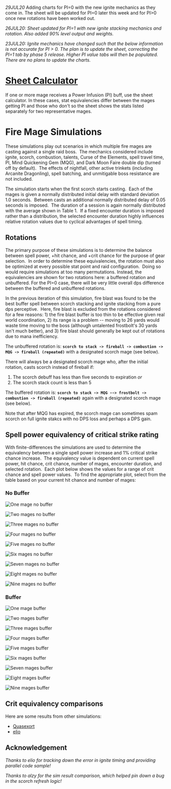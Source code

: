 *29JUL20* Adding charts for PI=0 with the new ignite mechanics as they come in.  The sheet will be updated for PI=0 later this week and for PI>0 once new rotations have been worked out.

*26JUL20: Sheet updated for PI=1 with new ignite stacking mechanics and rotation.  Also added 90% level output and weights.*

*23JUL20: Ignite mechanics have changed such that the below information is not accurate for PI > 0.  The plan is to update the sheet, correcting the PI=1 tab by phase 5 release.  Higher PI value tabs will then be populated.  There are no plans to update the charts.*

# [Sheet Calculator](https://docs.google.com/spreadsheets/d/1fOXRbWAfbT0FiIu8gytV0Fj4Dnu2ZiLxSBc4tptczu4/edit?usp=sharing)

If one or more mage receives a Power Infusion (PI) buff, use the sheet calculator.  In these cases, stat equivalencies differ between the mages getting PI and those who don't so the sheet shows the stats listed separately for two representative mages.

# Fire Mage Simulations

These simulations play out scenarios in which multiple fire mages are casting against a single raid boss.  The mechanics considered include ignite, scorch, combustion, talents, Curse of the Elements, spell travel time, PI, Mind Quickening Gem (MQG), and Dark Moon Faire double dip (turned off by default).  The effects of nightfall, other active trinkets (including Arcanite Dragonling), spell batching, and unmitigable boss resistance are not included.

The simulation starts when the first scorch starts casting.  Each of the mages is given a normally distributed initial delay with standard deviation 1.0 seconds.  Between casts an additional normally distributed delay of 0.05 seconds is imposed.  The duration of a session is again normally distributed with the average shown in Table 1.  If a fixed encounter duration is imposed rather than a distribution, the selected encounter duration highly influences relative rotation values due to cyclical advantages of spell timing.

## Rotations

The primary purpose of these simulations is to determine the balance between spell power, +hit chance, and +crit chance for the purpose of gear selection.  In order to determine these equivalencies, the rotation must also be optimized at every possible stat point and raid configuration.  Doing so would require simulations at too many permutations.  Instead, the equivalencies are shown for two rotations here: a buffered rotation and unbuffered.  For the PI=0 case, there will be very little overall dps difference between the buffered and unbuffered rotations.

In the previous iteration of this simulation, fire blast was found to be the best buffer spell between scorch stacking and ignite stacking from a pure dps perceptive.  Here, fire blast is excluded from the rotations considered for a few reasons: 1) the fire blast buffer is too thin to be effective given real world coordination, 2) its range is a problem -- moving to 26 yards would waste time moving to the boss (although untalented frostbolt's 30 yards isn't much better), and 3) fire blast should generally be kept out of rotations due to mana inefficiency.

The unbuffered rotation is:
**```scorch to stack -> fireball -> combustion -> MQG -> fireball (repeated)```**
with a designated scorch mage (see below).

There will always be a designated scorch mage who, after the initial rotation, casts scorch instead of fireball if:
1. The scorch debuff has less than five seconds to expiration *or*
2. The scorch stack count is less than 5

The buffered rotation is:
**```scorch to stack -> MQG --> frostbolt -> combustion -> fireball (repeated)```**
again with a designated scorch mage (see below).

Note that after MQG has expired, the scorch mage can sometimes spam scorch on full ignite stakcs with no DPS loss and perhaps a DPS gain.

## Spell power equivalency of critical strike rating

With finite-differences the simulations are used to determine the equivalency between a single spell power increase and 1% critical strike chance increase.  The equivalency value is dependent on current spell power, hit chance, crit chance, number of mages, encounter duration, and selected rotation.  Each plot below shows the values for a range of crit chance and spell power values.  To find the appropriate plot, select from the table based on your current hit chance and number of mages:

### No Buffer

![One mage no buffer](https://raw.githubusercontent.com/ronkuby-mage/fire-mage-simulation/master/plots/crit_equiv/PS_PI0_fireball_crit_e1_u100_h99_n1_ss50000.png)

![Two mages no buffer](https://raw.githubusercontent.com/ronkuby-mage/fire-mage-simulation/master/plots/crit_equiv/PS_PI0_fireball_crit_e1_u100_h99_n2_ss50000.png)

![Three mages no buffer](https://raw.githubusercontent.com/ronkuby-mage/fire-mage-simulation/master/plots/crit_equiv/PS_PI0_fireball_crit_e1_u100_h99_n3_ss50000.png)

![Four mages no buffer](https://raw.githubusercontent.com/ronkuby-mage/fire-mage-simulation/master/plots/crit_equiv/PS_PI0_fireball_crit_e1_u100_h99_n4_ss50000.png)

![Five mages no buffer](https://raw.githubusercontent.com/ronkuby-mage/fire-mage-simulation/master/plots/crit_equiv/PS_PI0_fireball_crit_e1_u100_h99_n5_ss50000.png)

![Six mages no buffer](https://raw.githubusercontent.com/ronkuby-mage/fire-mage-simulation/master/plots/crit_equiv/PS_PI0_fireball_crit_e1_u100_h99_n6_ss50000.png)

![Seven mages no buffer](https://raw.githubusercontent.com/ronkuby-mage/fire-mage-simulation/master/plots/crit_equiv/PS_PI0_fireball_crit_e1_u100_h99_n7_ss50000.png)

![Eight mages no buffer](https://raw.githubusercontent.com/ronkuby-mage/fire-mage-simulation/master/plots/crit_equiv/PS_PI0_fireball_crit_e1_u100_h99_n8_ss50000.png)

![Nine mages no buffer](https://raw.githubusercontent.com/ronkuby-mage/fire-mage-simulation/master/plots/crit_equiv/PS_PI0_fireball_crit_e1_u100_h99_n9_ss50000.png)

### Buffer

![One mage buffer](https://raw.githubusercontent.com/ronkuby-mage/fire-mage-simulation/master/plots/crit_equiv/PS_PI0_frostbolt_crit_e1_u100_h99_n1_ss50000.png)

![Two mages buffer](https://raw.githubusercontent.com/ronkuby-mage/fire-mage-simulation/master/plots/crit_equiv/PS_PI0_frostbolt_crit_e1_u100_h99_n2_ss50000.png)

![Three mages buffer](https://raw.githubusercontent.com/ronkuby-mage/fire-mage-simulation/master/plots/crit_equiv/PS_PI0_frostbolt_crit_e1_u100_h99_n3_ss50000.png)

![Four mages buffer](https://raw.githubusercontent.com/ronkuby-mage/fire-mage-simulation/master/plots/crit_equiv/PS_PI0_frostbolt_crit_e1_u100_h99_n4_ss50000.png)

![Five mages buffer](https://raw.githubusercontent.com/ronkuby-mage/fire-mage-simulation/master/plots/crit_equiv/PS_PI0_frostbolt_crit_e1_u100_h99_n5_ss50000.png)

![Six mages buffer](https://raw.githubusercontent.com/ronkuby-mage/fire-mage-simulation/master/plots/crit_equiv/PS_PI0_frostbolt_crit_e1_u100_h99_n6_ss50000.png)

![Seven mages buffer](https://raw.githubusercontent.com/ronkuby-mage/fire-mage-simulation/master/plots/crit_equiv/PS_PI0_frostbolt_crit_e1_u100_h99_n7_ss50000.png)

![Eight mages buffer](https://raw.githubusercontent.com/ronkuby-mage/fire-mage-simulation/master/plots/crit_equiv/PS_PI0_frostbolt_crit_e1_u100_h99_n8_ss50000.png)

![Nine mages buffer](https://raw.githubusercontent.com/ronkuby-mage/fire-mage-simulation/master/plots/crit_equiv/PS_PI0_frostbolt_crit_e1_u100_h99_n9_ss50000.png)

## Crit equivalency comparisons

Here are some results from other simulations:
* [Quasexort](https://docs.google.com/spreadsheets/d/1dqFuQeNVa403ulrmuW_8Ww-5UszOde0RPMBe2g7t1g4)
* [elio](https://github.com/ignitelio/ignite/blob/master/magus2.ipynb)

## Acknowledgement
*Thanks to elio for tracking down the error in ignite timing and providing parallel code sample!*

*Thanks to alzy for the sim result comparison, which helped pin down a bug in the scorch refresh logic!*
